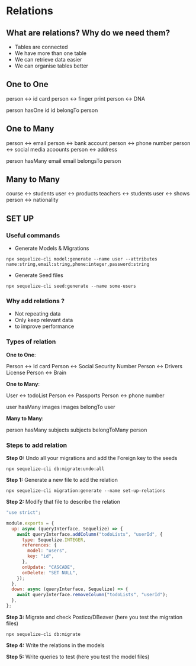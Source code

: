 # Relations

## What are relations? Why do we need them? 

- Tables are connected
- We have more than one table
- We can retrieve data easier
- We can organise tables better

## One to One

person <-> id card 
person <-> finger print
person <-> DNA

person hasOne id
id belongTo person

## One to Many

person <-> email
person <-> bank account
person <-> phone number
person <-> social media acoounts
person <-> address

person hasMany email
email belongsTo person

## Many to Many

course <-> students
user <-> products
teachers <-> students
user <-> shows
person <-> nationality

## SET UP

### Useful commands

- Generate Models & Migrations

`npx sequelize-cli model:generate --name user --attributes name:string,email:string,phone:integer,password:string`

- Generate Seed files

`npx sequelize-cli seed:generate --name some-users`

### Why add relations ?

- Not repeating data
- Only keep relevant data
- to improve performance

### Types of relation

**One to One**:

Person <-> Id card
Person <-> Social Security Number
Person <-> Drivers License
Person <-> Brain

**One to Many**:

User <-> todoList
Person <-> Passports
Person <-> phone number

user hasMany images
images belongTo user

**Many to Many**:

person hasMany subjects
subjects belongToMany person

### Steps to add relation

**Step 0:** Undo all your migrations and add the Foreign key to the seeds

`npx sequelize-cli db:migrate:undo:all`

**Step 1:** Generate a new file to add the relation

`npx sequelize-cli migration:generate --name set-up-relations`

**Step 2:** Modify that file to describe the relation

```js
"use strict";

module.exports = {
  up: async (queryInterface, Sequelize) => {
    await queryInterface.addColumn("todoLists", "userId", {
      type: Sequelize.INTEGER,
      references: {
        model: "users",
        key: "id",
      },
      onUpdate: "CASCADE",
      onDelete: "SET NULL",
    });
  },
  down: async (queryInterface, Sequelize) => {
    await queryInterface.removeColumn("todoLists", "userId");
  },
};
```

**Step 3:** Migrate and check Postico/DBeaver (here you test the migration files)

`npx sequelize-cli db:migrate`

**Step 4:** Write the relations in the models

**Step 5:** Write queries to test (here you test the model files)